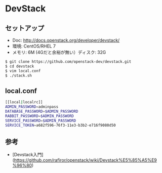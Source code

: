 # DevStack

## セットアップ
* Doc: http://docs.openstack.org/developer/devstack/
* 環境: CentOS/RHEL 7
* メモリ: 6M (4Gだと余裕が無い）ディスク: 32G

``` bash
$ git clone https://github.com/openstack-dev/devstack.git
$ cd devstack
$ vim local.conf
$ ./stack.sh
```

## local.conf
``` bash
[[local|localrc]]
ADMIN_PASSWORD=adminpass
DATABASE_PASSWORD=$ADMIN_PASSWORD
RABBIT_PASSWORD=$ADMIN_PASSWORD
SERVICE_PASSWORD=$ADMIN_PASSWORD
SERVICE_TOKEN=a682f596-76f3-11e3-b3b2-e716f9080d50
```


## 参考
* [Devstack入門] (https://github.com/rafiror/openstack/wiki/Devstack%E5%85%A5%E9%96%80)
